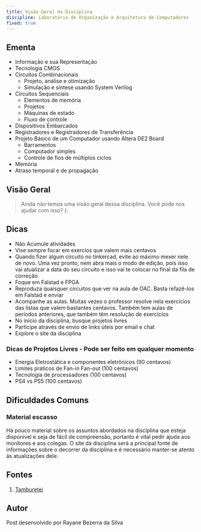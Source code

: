```yaml
---
title: Visão Geral da Disciplina
discipline: Laboratório de Organização e Arquitetura de Computadores 
fixed: true
---
```



## Ementa

- Informação e sua Representação 
- Tecnologia CMOS
- Circuitos Combinacionais
    - Projeto, análise e otimização 
    - Simulação e síntese usando System Verilog
- Circuitos Sequenciais 
    - Elementos de memória
    - Projetos
    - Máquinas de estado
    - Fluxo de controle
- Dispositivos Embarcados
- Registradores e Registradores de Transferência
- Projeto Básico de um Computador usando Altera DE2 Board
    - Barramentos
    - Computador simples
    - Controle de fios de múltiplos ciclos
- Memória
- Atraso temporal e de propagação

## Visão Geral

> Ainda não temos uma visão geral dessa disciplina. Você pode nos ajudar com isso? (:

## Dicas

- Não Acumule atividades
- Vise sempre focar em exercíos que valem mais centavos
- Quando fizer algum circuito no tinkercad, evite ao máximo mexer nele de novo. Uma vez pronto, nem abra mais o modo de edição, pois isso vai atualizar a data do seu circuito e isso vai te colocar no final da fila de correção.
- Foque em Falstad e FPGA
- Reproduza quaisquer circuitos que ver na aula de OAC. Basta refazê-los em Falstad e enviar
- Acompanhe as aulas. Muitas vezes o professor resolve nela exercícios das listas que valem bastantes centavos. Também tem aulas de períodos anteriores, que também têm resolução de exercícios
- No início da disciplina, busque projetos livres
- Participe através de envio de links úteis por email e chat
- Explore o site da disciplina

### Dicas de Projetos Livres - Pode ser feito em qualquer momento 
- Energia Eletrostática e componentes eletrônicos (90 centavos)
- Limites práticos de Fan-in Fan-out (100 centavos)
- Tecnologia de processadores (100 centavos)
- PS4 vs PS5 (100 centavos)

## Dificuldades Comuns

### Material escasso

Há pouco material sobre os assuntos abordados na disciplina que esteja disponível e seja de fácil de compreensão, portanto é vital pedir ajuda aos monitores e aos colegas. O site da disciplina será a principal fonte de informações sobre o decorrer da disciplina e é necessário manter-se atento às atualizações dele. 

## Fontes 

1. <a href= "https://github.com/OpenDevUFCG/Tamburetei" target="_blank"> Tamburetei </a>

## Autor 

Post desenvolvido por Rayane Bezerra da Silva


